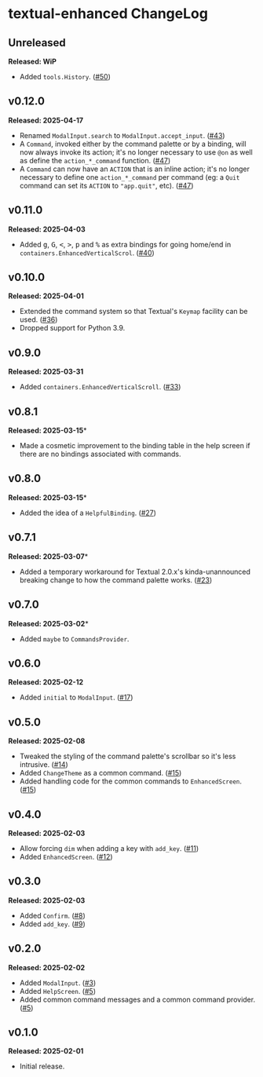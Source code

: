 # textual-enhanced ChangeLog

## Unreleased

**Released: WiP**

- Added `tools.History`.
  ([#50](https://github.com/davep/textual-enhanced/pull/50))

## v0.12.0

**Released: 2025-04-17**

- Renamed `ModalInput.search` to `ModalInput.accept_input`.
  ([#43](https://github.com/davep/textual-enhanced/issues/43))
- A `Command`, invoked either by the command palette or by a binding, will
  now always invoke its action; it's no longer necessary to use `@on` as
  well as define the `action_*_command` function.
  ([#47](https://github.com/davep/textual-enhanced/pull/47))
- A `Command` can now have an `ACTION` that is an inline action; it's no
  longer necessary to define one `action_*_command` per command (eg: a
  `Quit` command can set its `ACTION` to `"app.quit"`, etc).
  ([#47](https://github.com/davep/textual-enhanced/pull/47))

## v0.11.0

**Released: 2025-04-03**

- Added <kbd>g</kbd>, <kbd>G</kbd>, <kbd>\<</kbd>, <kbd>></kbd>,
  <kbd>p</kbd> and <kbd>%</kbd> as extra bindings for going home/end in
  `containers.EnhancedVerticalScrol`.
  ([#40](https://github.com/davep/textual-enhanced/pull/40))

## v0.10.0

**Released: 2025-04-01**

- Extended the command system so that Textual's `Keymap` facility can be
  used. ([#36](https://github.com/davep/textual-enhanced/pull/36))
- Dropped support for Python 3.9.

## v0.9.0

**Released: 2025-03-31**

- Added `containers.EnhancedVerticalScroll`.
  ([#33](https://github.com/davep/textual-enhanced/pull/33))

## v0.8.1

**Released: 2025-03-15***

- Made a cosmetic improvement to the binding table in the help screen if
  there are no bindings associated with commands.

## v0.8.0

**Released: 2025-03-15***

- Added the idea of a `HelpfulBinding`.
  ([#27](https://github.com/davep/textual-enhanced/pull/27))

## v0.7.1

**Released: 2025-03-07***

- Added a temporary workaround for Textual 2.0.x's kinda-unannounced
  breaking change to how the command palette works.
  ([#23](https://github.com/davep/textual-enhanced/pull/23))

## v0.7.0

**Released: 2025-03-02***

- Added `maybe` to `CommandsProvider`.

## v0.6.0

**Released: 2025-02-12**

- Added `initial` to `ModalInput`.
  ([#17](https://github.com/davep/textual-enhanced/pull/17))

## v0.5.0

**Released: 2025-02-08**

- Tweaked the styling of the command palette's scrollbar so it's less
  intrusive. ([#14](https://github.com/davep/textual-enhanced/pull/14))
- Added `ChangeTheme` as a common command.
  ([#15](https://github.com/davep/textual-enhanced/pull/15))
- Added handling code for the common commands to `EnhancedScreen`.
  ([#15](https://github.com/davep/textual-enhanced/pull/15))

## v0.4.0

**Released: 2025-02-03**

- Allow forcing `dim` when adding a key with `add_key`.
  ([#11](https://github.com/davep/textual-enhanced/pull/11))
- Added `EnhancedScreen`.
  ([#12](https://github.com/davep/textual-enhanced/pull/12))

## v0.3.0

**Released: 2025-02-03**

- Added `Confirm`. ([#8](https://github.com/davep/textual-enhanced/pull/8))
- Added `add_key`. ([#9](https://github.com/davep/textual-enhanced/pull/9))

## v0.2.0

**Released: 2025-02-02**

- Added `ModalInput`.
  ([#3](https://github.com/davep/textual-enhanced/pull/3))
- Added `HelpScreen`.
  ([#5](https://github.com/davep/textual-enhanced/pull/5))
- Added common command messages and a common command provider.
  ([#5](https://github.com/davep/textual-enhanced/pull/5))

## v0.1.0

**Released: 2025-02-01**

- Initial release.

[//]: # (ChangeLog.md ends here)
